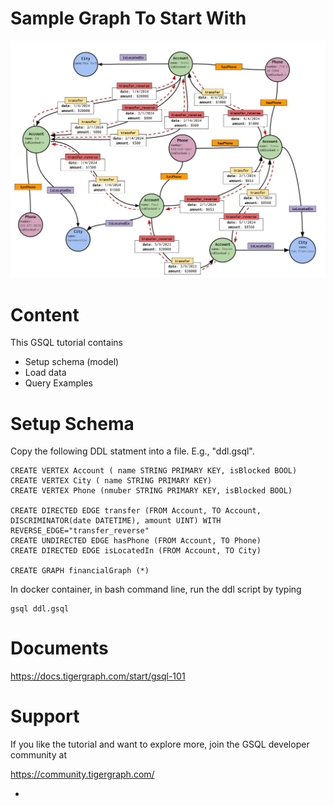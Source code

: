 Sample Graph To Start With 
==============================
![Financial Graph](./FinancialGraph.jpg)

Content
==============
This GSQL tutorial contains 

- Setup schema (model)
- Load data
- Query Examples


Setup Schema
===============
Copy the following DDL statment into a file. E.g., "ddl.gsql". 
```
CREATE VERTEX Account ( name STRING PRIMARY KEY, isBlocked BOOL)
CREATE VERTEX City ( name STRING PRIMARY KEY)
CREATE VERTEX Phone (nmuber STRING PRIMARY KEY, isBlocked BOOL)

CREATE DIRECTED EDGE transfer (FROM Account, TO Account, DISCRIMINATOR(date DATETIME), amount UINT) WITH REVERSE_EDGE="transfer_reverse"
CREATE UNDIRECTED EDGE hasPhone (FROM Account, TO Phone)
CREATE DIRECTED EDGE isLocatedIn (FROM Account, TO City)

CREATE GRAPH financialGraph (*)
```
In docker container, in bash command line, run the ddl script by typing
```
gsql ddl.gsql
```

Documents
==============
https://docs.tigergraph.com/start/gsql-101


Support
===============
If you like the tutorial and want to explore more, join the GSQL developer community at 

https://community.tigergraph.com/


- 

